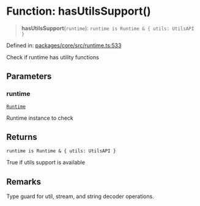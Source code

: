 # Function: hasUtilsSupport()

> **hasUtilsSupport**(`runtime`): `runtime is Runtime & { utils: UtilsAPI }`

Defined in: [packages/core/src/runtime.ts:533](https://github.com/vdeantoni/unblessed/blob/alpha/packages/core/src/runtime.ts#L533)

Check if runtime has utility functions

## Parameters

### runtime

[`Runtime`](runtime.Interface.Runtime.md)

Runtime instance to check

## Returns

`runtime is Runtime & { utils: UtilsAPI }`

True if utils support is available

## Remarks

Type guard for util, stream, and string decoder operations.
